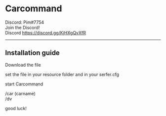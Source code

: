 # Carcommand

Discord: Pim#7754        
Join the Discord!                                                                    
Discord https://discord.gg/KjHXgQvXfR

--------------------------------------------------------
## Installation guide

Download the file

set the file in your resource folder
and in your serfer.cfg

start Carcommand


/car (carname)                                                      
/dv

good luck!
